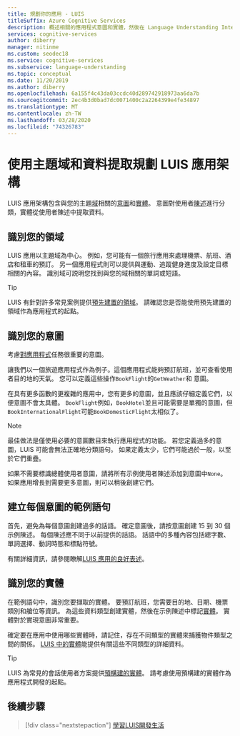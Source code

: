 ```yaml
---
title: 規劃你的應用 - LUIS
titleSuffix: Azure Cognitive Services
description: 概述相關的應用程式意圖和實體，然後在 Language Understanding Intelligent Service (LUIS) 中建立應用程式計畫。
services: cognitive-services
author: diberry
manager: nitinme
ms.custom: seodec18
ms.service: cognitive-services
ms.subservice: language-understanding
ms.topic: conceptual
ms.date: 11/20/2019
ms.author: diberry
ms.openlocfilehash: 6a155f4c43da03ccdc40d289742918973aa6da7b
ms.sourcegitcommit: 2ec4b3d0bad7dc0071400c2a2264399e4fe34897
ms.translationtype: MT
ms.contentlocale: zh-TW
ms.lasthandoff: 03/28/2020
ms.locfileid: "74326783"
---
```

# <a name="plan-your-luis-app-schema-with-subject-domain-and-data-extraction"></a>使用主題域和資料提取規劃 LUIS 應用架構

LUIS 應用架構包含與您的主題[域](luis-glossary.md#domain)相關的[意圖](luis-glossary.md#intent)和[實體](luis-glossary.md#entity)。 意圖對使用者[陳述](luis-glossary.md#utterance)進行分類，實體從使用者陳述中提取資料。

## <a name="identify-your-domain"></a>識別您的領域

LUIS 應用以主題域為中心。 例如，您可能有一個旅行應用來處理機票、航班、酒店和租車的預訂。 另一個應用程式則可以提供與運動、追蹤健身進度及設定目標相關的內容。 識別域可説明您找到與您的域相關的單詞或短語。

> [!TIP]
> LUIS 有針對許多常見案例提供[預先建置的領域](luis-how-to-use-prebuilt-domains.md)。 請確認您是否能使用預先建置的領域作為應用程式的起點。

## <a name="identify-your-intents"></a>識別您的意圖

考慮[對應用程式](luis-concept-intent.md)任務很重要的意圖。

讓我們以一個旅遊應用程式作為例子。這個應用程式能夠預訂航班，並可查看使用者目的地的天氣。 您可以定義這些操作`BookFlight`的`GetWeather`和 意圖。

在具有更多函數的更複雜的應用中，您有更多的意圖，並且應該仔細定義它們，以便意圖不會太具體。 `BookFlight`例如，`BookHotel`並且可能需要是單獨的意圖，但`BookInternationalFlight`可能`BookDomesticFlight`太相似了。

> [!NOTE]
> 最佳做法是僅使用必要的意圖數目來執行應用程式的功能。 若您定義過多的意圖，LUIS 可能會無法正確地分類語句。 如果定義太少，它們可能過於一般，以至於它們重疊。

如果不需要標識總體使用者意圖，請將所有示例使用者陳述添加到意圖中`None`。 如果應用增長到需要更多意圖，則可以稍後創建它們。

## <a name="create-example-utterances-for-each-intent"></a>建立每個意圖的範例語句

首先，避免為每個意圖創建過多的話語。 確定意圖後，請按意圖創建 15 到 30 個示例陳述。 每個陳述應不同于以前提供的話語。 話語中的多種內容包括總字數、單詞選擇、動詞時態和標點符號。

有關詳細資訊，請參閱瞭解[LUIS 應用的良好表述](luis-concept-utterance.md)。

## <a name="identify-your-entities"></a>識別您的實體

在範例語句中，識別您要擷取的實體。 要預訂航班，您需要目的地、日期、機票類別和艙位等資訊。 為這些資料類型創建實體，然後在示例陳述中標記[實體](luis-concept-entity-types.md)。 實體對於實現意圖非常重要。

確定要在應用中使用哪些實體時，請記住，存在不同類型的實體來捕獲物件類型之間的關係。 [LUIS 中的實體](luis-concept-entity-types.md)能提供有關這些不同類型的詳細資料。

> [!TIP]
> LUIS 為常見的會話使用者方案提供[預構建的實體](luis-prebuilt-entities.md)。 請考慮使用預構建的實體作為應用程式開發的起點。

## <a name="next-steps"></a>後續步驟

> [!div class="nextstepaction"]
> [學習LUIS開發生活](luis-concept-app-iteration.md)

